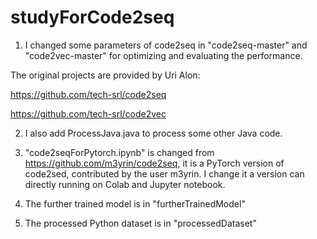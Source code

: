 # studyForCode2seq
 
 1. I changed some parameters of code2seq in "code2seq-master" and "code2vec-master" for optimizing and evaluating the performance.
 
 The original projects are provided by Uri Alon:
 
 https://github.com/tech-srl/code2seq
 
 https://github.com/tech-srl/code2vec
 
 2. I also add ProcessJava.java to process some other Java code.
 
 3. "code2seqForPytorch.ipynb" is changed from https://github.com/m3yrin/code2seq, it is a PyTorch version of code2sed, contributed by the user m3yrin.
 I change it a version can directly running on Colab and Jupyter notebook.
 
 4. The further trained model is in "furtherTrainedModel"
 
 5. The processed Python dataset is in "processedDataset"
